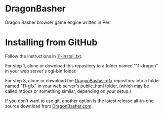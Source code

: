 # DragonBasher
Dragon Basher browser game engine written in Perl

# Installing from GitHub
Follow the instructions in [11-install.txt](11-install.txt).

For step 1, clone or download this repository to a folder named "11-dragon" in your web server's cgi-bin folder. 

For step 3, clone or download the [DragonBasher-gfx](https://github.com/Quasic/DragonBasher-gfx) repository into a folder named "11-gfx" in your web server's public_html folder, (which may be called htdocs or something similar, depending on your setup.)

If you don't want to use git, another option is the latest release all-in-one source download from [DragonBasher.com](http://dragonbasher.com).
